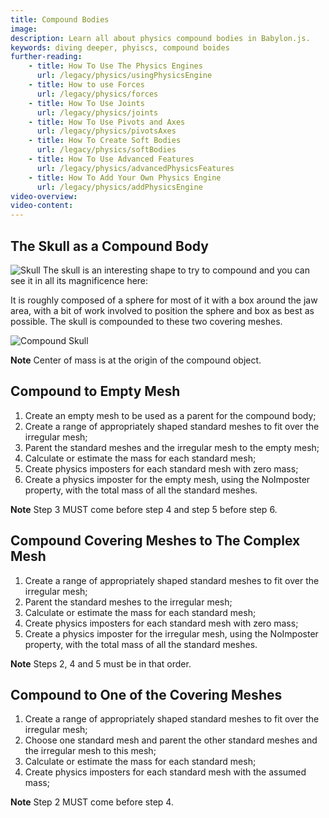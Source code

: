 ```yaml
---
title: Compound Bodies
image: 
description: Learn all about physics compound bodies in Babylon.js.
keywords: diving deeper, phyiscs, compound boides
further-reading:
    - title: How To Use The Physics Engines
      url: /legacy/physics/usingPhysicsEngine
    - title: How to use Forces
      url: /legacy/physics/forces
    - title: How To Use Joints
      url: /legacy/physics/joints
    - title: How To Use Pivots and Axes
      url: /legacy/physics/pivotsAxes
    - title: How To Create Soft Bodies
      url: /legacy/physics/softBodies
    - title: How To Use Advanced Features
      url: /legacy/physics/advancedPhysicsFeatures
    - title: How To Add Your Own Physics Engine
      url: /legacy/physics/addPhysicsEngine
video-overview:
video-content:
---
```


## The Skull as a Compound Body

![Skull](/img/how_to/physics/skull.jpg)
The skull is an interesting shape to try to compound and you can see it in all its magnificence here: <Playground id="#UKNERM#0" title="Skull As A Compound Body" description="Simple example of the skull as a compound body."/>

It is roughly composed of a sphere for most of it with a box around the jaw area, with a bit of work involved to position the sphere and box as best as possible. The skull is compounded to these two covering meshes.

![Compound Skull](/img/how_to/physics/greenSkull.jpg)

**Note** Center of mass is at the origin of the compound object.

## Compound to Empty Mesh

1. Create an empty mesh to be used as a parent for the compound body;
2. Create a range of appropriately shaped standard meshes to fit over the irregular mesh;
3. Parent the standard meshes and the irregular mesh to the empty mesh;
4. Calculate or estimate the mass for each standard mesh;
5. Create physics imposters for each standard mesh with zero mass;
6. Create a physics imposter for the empty mesh, using the NoImposter property, with the total mass of all the standard meshes.

**Note** Step 3 MUST come before step 4 and step 5 before step 6.

<Playground id="#492ZK0#7" title="Skull As A Compound Body 1" description="Simple example of a skull as a compound body."/>

## Compound Covering Meshes to The Complex Mesh 

1. Create a range of appropriately shaped standard meshes to fit over the irregular mesh;
2. Parent the standard meshes to the irregular mesh;
3. Calculate or estimate the mass for each standard mesh;
4. Create physics imposters for each standard mesh with zero mass;
5. Create a physics imposter for the irregular mesh, using the NoImposter property, with the total mass of all the standard meshes.

**Note** Steps 2, 4 and 5 must be in that order.

<Playground id="#492ZK0#12" title="Skull As A Compound Body 2" description="Simple example of a skull as a compound body."/>


## Compound to One of the Covering Meshes

1. Create a range of appropriately shaped standard meshes to fit over the irregular mesh;
2. Choose one standard mesh and parent the other standard meshes and the irregular mesh to this mesh;
3. Calculate or estimate the mass for each standard mesh;
4. Create physics imposters for each standard mesh with the assumed mass;

**Note** Step 2 MUST come before step 4.

<Playground id="#492ZK0#8" title="Skull As A Compound Body 3" description="Simple example of a skull as a compound body."/>